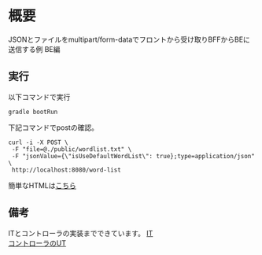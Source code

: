 # 概要

JSONとファイルをmultipart/form-dataでフロントから受け取りBFFからBEに送信する例
BE編

## 実行

以下コマンドで実行

```
gradle bootRun
```

下記コマンドでpostの確認。

```
curl -i -X POST \
 -F "file=@./public/wordlist.txt" \
 -F "jsonValue={\"isUseDefaultWordList\": true};type=application/json" \
 http://localhost:8080/word-list
```

簡単なHTMLは[こちら](public/index.html)

## 備考

ITとコントローラの実装までできています。
[IT](src/test/java/com/example/demo/api/it/UploadIntegrationTest.java)  
[コントローラのUT](src/test/java/com/example/demo/api/presentations/FirstControllerTest.java)
